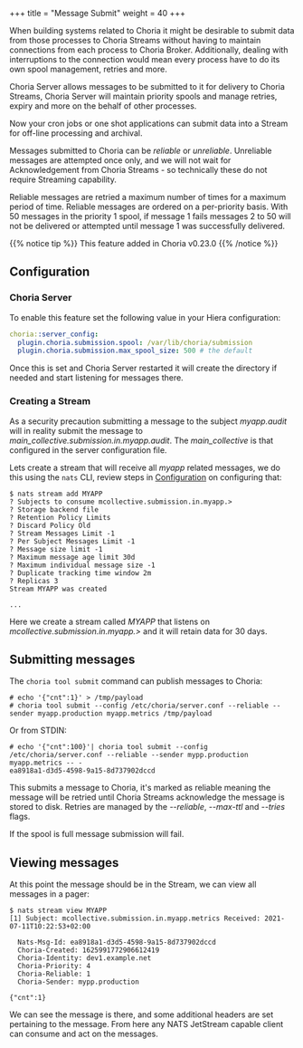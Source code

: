 +++
title = "Message Submit"
weight = 40
+++

When building systems related to Choria it might be desirable to submit data from those processes to Choria Streams without
having to maintain connections from each process to Choria Broker.  Additionally, dealing with interruptions to the connection
would mean every process have to do its own spool management, retries and more.

Choria Server allows messages to be submitted to it for delivery to Choria Streams, Choria Server will maintain priority
spools and manage retries, expiry and more on the behalf of other processes.

Now your cron jobs or one shot applications can submit data into a Stream for off-line processing and archival.

Messages submitted to Choria can be *reliable* or *unreliable*.  Unreliable messages are attempted once only, and we will
not wait for Acknowledgement from Choria Streams - so technically these do not require Streaming capability.

Reliable messages are retried a maximum number of times for a maximum period of time. Reliable messages are ordered on a 
per-priority basis.  With 50 messages in the priority 1 spool, if message 1 fails messages 2 to 50 will not be delivered or attempted
until message 1 was successfully delivered.

{{% notice tip %}}
This feature added in Choria v0.23.0
{{% /notice %}}

## Configuration

### Choria Server

To enable this feature set the following value in your Hiera configuration:

```yaml
choria::server_config:
  plugin.choria.submission.spool: /var/lib/choria/submission
  plugin.choria.submission.max_spool_size: 500 # the default
```

Once this is set and Choria Server restarted it will create the directory if needed and start listening for messages
there.

### Creating a Stream

As a security precaution submitting a message to the subject *myapp.audit* will in reality submit the message to *main_collective.submission.in.myapp.audit*. The *main_collective* is that configured in the server configuration file.

Lets create a stream that will receive all *myapp* related messages, we do this using the `nats` CLI, review steps in [Configuration](../configuration) on configuring that:

```nohighlight
$ nats stream add MYAPP
? Subjects to consume mcollective.submission.in.myapp.>
? Storage backend file
? Retention Policy Limits
? Discard Policy Old
? Stream Messages Limit -1
? Per Subject Messages Limit -1
? Message size limit -1
? Maximum message age limit 30d
? Maximum individual message size -1
? Duplicate tracking time window 2m
? Replicas 3
Stream MYAPP was created

...
```

Here we create a stream called *MYAPP* that listens on *mcollective.submission.in.myapp.>* and it will retain data for 30 days.

## Submitting messages

The `choria tool submit` command can publish messages to Choria:

```nohighlight
# echo '{"cnt":1}' > /tmp/payload
# choria tool submit --config /etc/choria/server.conf --reliable --sender myapp.production myapp.metrics /tmp/payload 
```

Or from STDIN:

```nohighlight
# echo '{"cnt":100}'| choria tool submit --config /etc/choria/server.conf --reliable --sender mypp.production myapp.metrics -- -
ea8918a1-d3d5-4598-9a15-8d737902dccd
```

This submits a message to Choria, it's marked as reliable meaning the message will be retried until Choria Streams acknowledge
the message is stored to disk.  Retries are managed by the *--reliable*, *--max-ttl* and *--tries* flags.

If the spool is full message submission will fail.

## Viewing messages

At this point the message should be in the Stream, we can view all messages in a pager:

```nohighlight
$ nats stream view MYAPP
[1] Subject: mcollective.submission.in.myapp.metrics Received: 2021-07-11T10:22:53+02:00

  Nats-Msg-Id: ea8918a1-d3d5-4598-9a15-8d737902dccd
  Choria-Created: 1625991772906612419
  Choria-Identity: dev1.example.net
  Choria-Priority: 4
  Choria-Reliable: 1
  Choria-Sender: mypp.production

{"cnt":1}
```

We can see the message is there, and some additional headers are set pertaining to the message. From here any NATS JetStream
capable client can consume and act on the messages.
